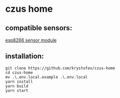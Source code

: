 # czus home

## compatible sensors:

[esp8266 sensor module](https://github.com/krystofex/czus-home-esp8266)

## installation:

```shell
git clone https://github.com/krystofex/czus-home
cd czus-home
mv .\.env.local.example .\.env.local
yarn install
yarn build
yarn start
```
